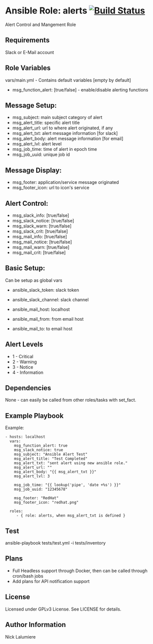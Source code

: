 Ansible Role: alerts [![Build Status](https://travis-ci.org/kurrier/ansible-role_alerts.svg?branch=master)](https://travis-ci.org/kurrier/ansible-role_alerts)
=========

Alert Control and Mangement Role

Requirements
------------

Slack or E-Mail account

Role Variables
--------------

vars/main.yml - Contains default variables [empty by default]

* msg_function_alert: [true/false] - enable/disable alerting functions

## Message Setup: ##
* msg_subject: main subject category of alert
* msg_alert_title: specific alert title
* msg_alert_url: url to where alert originated, if any
* msg_alert_txt: alert message information [for slack]
* msg_alert_body: alert message information [for email]
* msg_alert_lvl: alert level
* msg_job_time: time of alert in epoch time
* msg_job_uuid: unique job id

## Message Display: ##
* msg_footer: application/service message originated
* msg_footer_icon: url to icon's service

## Alert Control: ##
* msg_slack_info: [true/false]
* msg_slack_notice: [true/false]
* msg_slack_warn: [true/false]
* msg_slack_crit: [true/false]
* msg_mail_info: [true/false]
* msg_mail_notice: [true/false]
* msg_mail_warn: [true/false]
* msg_mail_crit: [true/false]

## Basic Setup: ##
Can be setup as global vars

* ansible_slack_token: slack token
* ansible_slack_channel: slack channel

* ansible_mail_host: localhost
* ansible_mail_from: from email host
* ansible_mail_to: to email host

Alert Levels
------------
* 1 - Critical
* 2 - Warning
* 3 - Notice
* 4 - Information

Dependencies
------------

None - can easily be called from other roles/tasks with set_fact.

Example Playbook
----------------

Example:

    - hosts: localhost
      vars:
        msg_function_alert: true
        msg_slack_notice: true
        msg_subject: "Ansible Alert Test"
        msg_alert_title: "Test Completed"
        msg_alert_txt: "sent alert using new ansible role."
        msg_alert_url: ""
        msg_alert_body: "{{ msg_alert_txt }}"
        msg_alert_lvl: 3

        msg_job_time: "{{ lookup('pipe', 'date +%s') }}"
        msg_job_uuid: "12345678"
        
        msg_footer: "RedHat"
        msg_footer_icon: "redhat.png"

      roles:
         - { role: alerts, when msg_alert_txt is defined }

Test
----------------

ansible-playbook tests/test.yml -i tests/inventory


Plans
----------------
- Full Headless support through Docker, then can be called through cron/bash jobs
- Add plans for API notification support

License
-------

Licensed under GPLv3 License. See LICENSE for details.

Author Information
------------------

Nick Lalumiere
